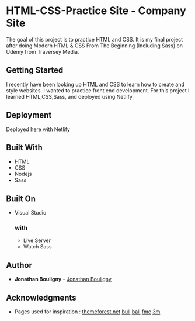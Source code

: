 # HTML-CSS-Practice Site - Company Site

The goal of this project is to practice HTML and CSS. It is my final project after doing Modern HTML & CSS From The Beginning (Including Sass) on Udemy from Traversey Media.

## Getting Started

I recently have been looking up HTML and CSS to learn how to create and style websites. I wanted to practice front end development. For this project I learned HTML,CSS,Sass, and deployed using Netlify.

## Deployment

Deployed [here](https://youthful-knuth-60fdf3.netlify.com) with Netlify

## Built With

- HTML
- CSS
- Nodejs
- Sass

## Built On

- Visual Studio
  ### with
  - Live Server
  - Watch Sass

## Author

- **Jonathan Bouligny** - [Jonathan Bouligny](https://github.com/JonathanBouligny)

## Acknowledgments

- Pages used for inspiration : [themeforest.net](https://preview.themeforest.net/item/financity-business-financial-wordpress-theme/full_screen_preview/20757434)
  [bull](https://atos.net/en/products?utm_source=bull.com/&utm_medium=301)
  [ball](https://www.ball.com/na)
  [fmc](http://www.fmc.com/)
  [3m](https://www.3m.com/)
